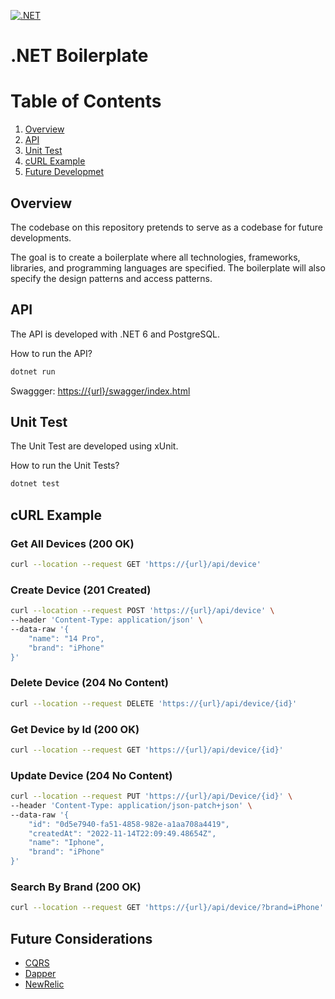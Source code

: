 [![.NET](https://github.com/andrefjpinto/dotnet-boilerplate/actions/workflows/dotnet.yml/badge.svg)](https://github.com/andrefjpinto/dotnet-boilerplate/actions/workflows/dotnet.yml)

# .NET Boilerplate

# Table of Contents
1. [Overview](#overview)
2. [API](#api)
3. [Unit Test](#unit-test)
4. [cURL Example](#curl-example)
5. [Future Developmet](#future-developmet)

## Overview

The codebase on this repository pretends to serve as a codebase for future developments.

The goal is to create a boilerplate where all technologies, frameworks, libraries, and programming languages are specified.
The boilerplate will also specify the design patterns and access patterns. 

## API

The API is developed with .NET 6 and PostgreSQL.

How to run the API? 

```bash
dotnet run
```

Swaggger: [https://{url}/swagger/index.html](https://{url}/swagger/index.html)

## Unit Test

The Unit Test are developed using xUnit.

How to run the Unit Tests? 

```bash
dotnet test
```

## cURL Example

### Get All Devices (200 OK)
```bash
curl --location --request GET 'https://{url}/api/device'
```

### Create Device (201 Created)
```bash
curl --location --request POST 'https://{url}/api/device' \
--header 'Content-Type: application/json' \
--data-raw '{
    "name": "14 Pro",
    "brand": "iPhone"
}'
```

### Delete Device (204 No Content)

```bash
curl --location --request DELETE 'https://{url}/api/device/{id}'
```

### Get Device by Id (200 OK)

```bash
curl --location --request GET 'https://{url}/api/device/{id}'
```

### Update Device (204 No Content)

```bash
curl --location --request PUT 'https://{url}/api/Device/{id}' \
--header 'Content-Type: application/json-patch+json' \
--data-raw '{
    "id": "0d5e7940-fa51-4858-982e-a1aa708a4419",
    "createdAt": "2022-11-14T22:09:49.48654Z",
    "name": "Iphone",
    "brand": "iPhone"
}'
```

### Search By Brand (200 OK)
```bash
curl --location --request GET 'https://{url}/api/device/?brand=iPhone'
```

## Future Considerations

- [CQRS](https://martinfowler.com/bliki/CQRS.html)
- [Dapper](https://dapperlib.github.io/Dapper/)
- [NewRelic](https://newrelic.com/)